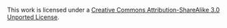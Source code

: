 This work is licensed under a [Creative Commons Attribution-ShareAlike 3.0 Unported License](http://creativecommons.org/licenses/by-sa/3.0/ "license").